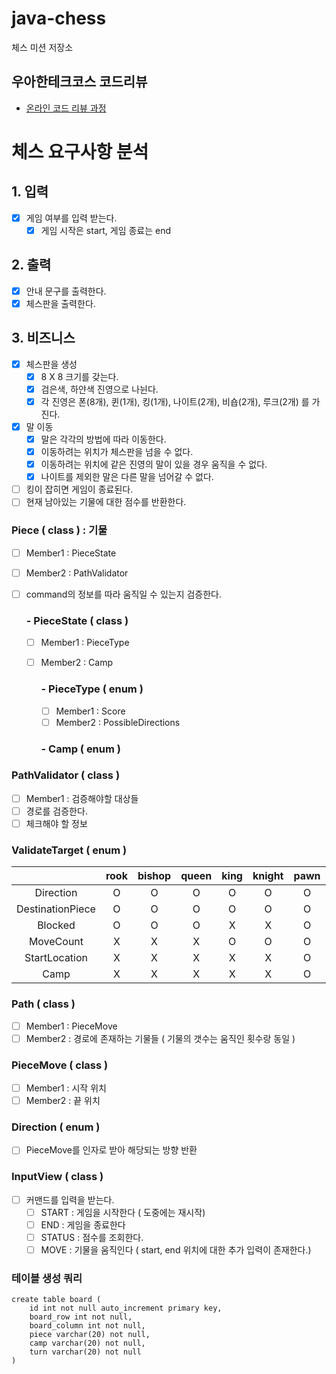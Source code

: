 # java-chess

체스 미션 저장소

## 우아한테크코스 코드리뷰

- [온라인 코드 리뷰 과정](https://github.com/woowacourse/woowacourse-docs/blob/master/maincourse/README.md)

# 체스 요구사항 분석

## 1. 입력

- [x]  게임 여부를 입력 받는다.
    - [x]  게임 시작은 start, 게임 종료는 end

## 2. 출력

- [x]  안내 문구를 출력한다.
- [x]  체스판을 출력한다.

## 3. 비즈니스

- [x]  체스판을 생성
    - [x]  8 X 8 크기를 갖는다.
    - [x]  검은색, 하얀색 진영으로 나뉜다.
    - [x]  각 진영은 폰(8개), 퀸(1개), 킹(1개), 나이트(2개), 비숍(2개), 루크(2개) 를 가진다.
- [x]  말 이동
    - [x]  말은 각각의 방법에 따라 이동한다.
    - [x]  이동하려는 위치가 체스판을 넘을 수 없다.
    - [x]  이동하려는 위치에 같은 진영의 말이 있을 경우 움직을 수 없다.
    - [x]  나이트를 제외한 말은 다른 말을 넘어갈 수 없다.
- [ ] 킹이 잡히면 게임이 종료된다.
- [ ] 현재 남아있는 기물에 대한 점수를 반환한다.

### Piece ( class ) : 기물

- [ ] Member1 : PieceState
- [ ] Member2 : PathValidator
- [ ] command의 정보를 따라 움직일 수 있는지 검증한다.

  ### - PieceState ( class )

    - [ ] Member1 : PieceType
    - [ ] Member2 : Camp

      ### - PieceType ( enum )

        - [ ] Member1 : Score
        - [ ] Member2 : PossibleDirections

      ### - Camp ( enum )

### PathValidator ( class )

- [ ] Member1 : 검증해야할 대상들
- [ ] 경로를 검증한다.
- [ ] 체크해야 할 정보

### ValidateTarget ( enum )

|                  | rook | bishop | queen | king | knight | pawn |
|:----------------:|:----:|:------:|:-----:|:----:|:------:|:----:|
|    Direction     |  O   |   O    |   O   |  O   |   O    |  O   |
| DestinationPiece |  O   |   O    |   O   |  O   |   O    |  O   |
|     Blocked      |  O   |   O    |   O   |  X   |   X    |  O   |
|    MoveCount     |  X   |   X    |   X   |  O   |   O    |  O   |
|  StartLocation   |  X   |   X    |   X   |  X   |   X    |  O   |
|       Camp       |  X   |   X    |   X   |  X   |   X    |  O   |

### Path ( class )

- [ ] Member1 : PieceMove
- [ ] Member2 : 경로에 존재하는 기물들 ( 기물의 갯수는 움직인 횟수랑 동일 )

### PieceMove ( class )

- [ ] Member1 : 시작 위치
- [ ] Member2 : 끝 위치

### Direction ( enum )

- [ ] PieceMove를 인자로 받아 해당되는 방향 반환

### InputView ( class )

- [ ] 커맨드를 입력을 받는다.
    - [ ] START : 게임을 시작한다 ( 도중에는 재시작)
    - [ ] END : 게임을 종료한다
    - [ ] STATUS : 점수를 조회한다.
    - [ ] MOVE : 기물을 움직인다 ( start, end 위치에 대한 추가 입력이 존재한다.)

### 테이블 생성 쿼리

```
create table board (
    id int not null auto_increment primary key,
    board_row int not null,
    board_column int not null,
    piece varchar(20) not null,
    camp varchar(20) not null,
    turn varchar(20) not null
)
```
